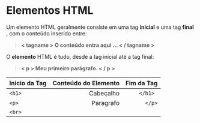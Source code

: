 # Elementos HTML

Um elemento HTML geralmente consiste em uma tag **inicial** e uma tag **final** , com o conteúdo inserido entre:

> **< tagname > O conteúdo entra aqui ... < / tagname >**

O **elemento** HTML é tudo, desde a tag inicial até a tag final:

> **< p > Meu primeiro parágrafo. < / p >**

Inicio da Tag                  | Conteúdo do Elemento    |   Fim da Tag
------------------------------ | -----------------------:|---------------:
```<h1> ```                    |       Cabeçalho         |  ```</h1> ```
```<p>  ```                    |       Paragrafo         |``` </p> ```
```<br> ```                    |                         |     

